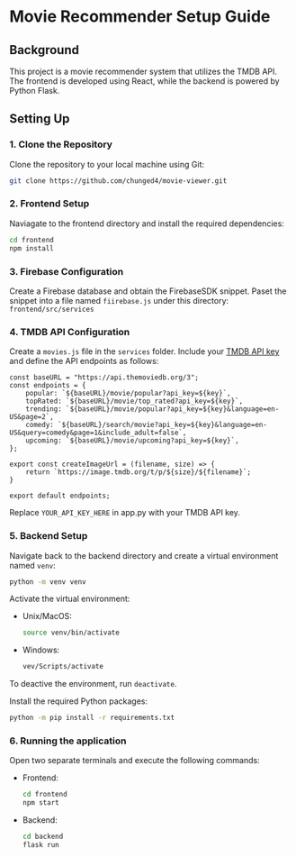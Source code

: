 # Movie Recommender Setup Guide

## Background

This project is a movie recommender system that utilizes the TMDB API. The frontend is developed using React, while the backend is powered by Python Flask.

## Setting Up

### 1. Clone the Repository

Clone the repository to your local machine using Git:

```bash
git clone https://github.com/chunged4/movie-viewer.git
```

### 2. Frontend Setup

Naviagate to the frontend directory and install the required dependencies:

```bash
cd frontend
npm install
```

### 3. Firebase Configuration

Create a Firebase database and obtain the FirebaseSDK snippet. Paset the snippet into a file named `fiirebase.js` under this directory: `frontend/src/services`

### 4. TMDB API Configuration

Create a `movies.js` file in the `services` folder. Include your [TMDB API key](https://www.themoviedb.org/documentation/api) and define the API endpoints as follows:

```
const baseURL = "https://api.themoviedb.org/3";
const endpoints = {
    popular: `${baseURL}/movie/popular?api_key=${key}`,
    topRated: `${baseURL}/movie/top_rated?api_key=${key}`,
    trending: `${baseURL}/movie/popular?api_key=${key}&language=en-US&page=2`,
    comedy: `${baseURL}/search/movie?api_key=${key}&language=en-US&query=comedy&page=1&include_adult=false`,
    upcoming: `${baseURL}/movie/upcoming?api_key=${key}`,
};

export const createImageUrl = (filename, size) => {
    return `https://image.tmdb.org/t/p/${size}/${filename}`;
}

export default endpoints;
```
Replace `YOUR_API_KEY_HERE` in app.py with your TMDB API key.

### 5. Backend Setup

Navigate back to the backend directory and create a virtual environment named `venv`:

```bash
python -m venv venv
```
Activate the virtual environment:

* Unix/MacOS:
    ```bash
    source venv/bin/activate
    ```
* Windows:
    ```bash
    vev/Scripts/activate
    ```
To deactive the environment, run `deactivate`.

Install the required Python packages:
```bash
python -m pip install -r requirements.txt
```

### 6. Running the application
Open two separate terminals and execute the following commands:
* Frontend:
    ```bash
    cd frontend
    npm start
    ```
* Backend:
    ```bash
    cd backend
    flask run
    ```
